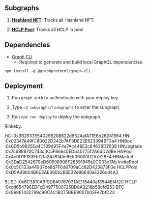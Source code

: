 ## Subgraphs

1. **[Hashland NFT](https://thegraph.com/explorer/subgraph/hashlandgamefi/hashland-nft)**: Tracks all Hashland NFT.

2. **[HCLP Pool](https://thegraph.com/explorer/subgraph/hashlandgamefi/hclp-pool)**: Tracks all HCLP in pool.

## Dependencies

- [Graph CLI](https://github.com/graphprotocol/graph-cli)
    - Required to generate and build local GraphQL dependencies.

```shell
npm install -g @graphprotocol/graph-cli
```

## Deployment

1. Run `graph auth` to authenticate with your deploy key.

2. Type `cd subgraphs/[subgraph]` to enter the subgraph.

3. Run `npm run deploy` to deploy the subgraph.

Rinkeby:

HC :0x9B2933E540296208622d6524afA71E6b26241964
HN :0x02547A49fC80022D242b7AF3DE22E623394BF3a4
HNBox :0x0D5b9825Ed4C189495F4e7Ac448E2c64636D7638
HNUpgrade :0x7c68E870C7d3c3C5FB66c0EDb40775f2A6dD2dBe
HNPool :0x4c0D1F183Fbf2fa2478145e6E506000D257e28F4
HNMarket :0x3DaD2542679eD60808908F28591845a0C033c7Ab
InvitePool :0x0c5C133a44937be8d7F6d8709aCc82D425873F0e
HCLPPool :0xD5A49b04B6E3AE360b2B5E22e86640aE226cd4A3

BUSD :0x6C3810A9f9D849767031AE118440a13544Ef4f2C
HCLP :0xcd654796EDFcD4977500725BD8A3218b58cfd253
BTC :0x9e861432799c90C4C1B275BBE9007b03Fe7bfD23